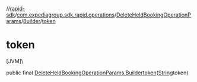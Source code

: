 //[rapid-sdk](../../../../index.md)/[com.expediagroup.sdk.rapid.operations](../../index.md)/[DeleteHeldBookingOperationParams](../index.md)/[Builder](index.md)/[token](token.md)

# token

[JVM]\

public final [DeleteHeldBookingOperationParams.Builder](index.md)[token](token.md)([String](https://docs.oracle.com/javase/8/docs/api/java/lang/String.html)token)
